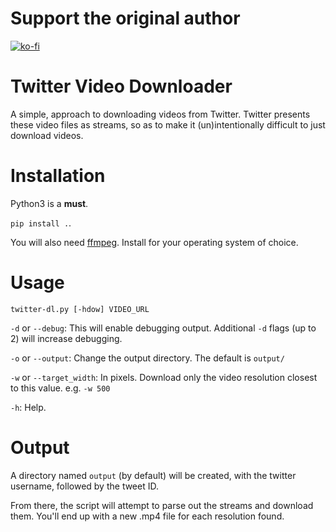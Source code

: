 Support the original author
===========================

[![ko-fi](https://www.ko-fi.com/img/githubbutton_sm.svg)](https://ko-fi.com/h4ckninja)


Twitter Video Downloader
========================

A simple, approach to downloading videos from Twitter. Twitter presents these video files as streams, so as to make it (un)intentionally difficult to just download videos.


Installation
============

Python3 is a **must**.

`pip install .`.

You will also need [ffmpeg](https://ffmpeg.org/). Install for your operating system of choice.

Usage
=====

`twitter-dl.py [-hdow] VIDEO_URL`

`-d` or `--debug`: This will enable debugging output. Additional `-d` flags (up to 2) will increase debugging.

`-o` or `--output`: Change the output directory. The default is `output/`

`-w` or `--target_width`: In pixels. Download only the video resolution closest to this value. e.g. `-w 500`

`-h`: Help.

Output
======

A directory named `output` (by default) will be created, with the twitter username, followed by the tweet ID.

From there, the script will attempt to parse out the streams and download them. You'll end up with a new .mp4 file for each resolution found.
